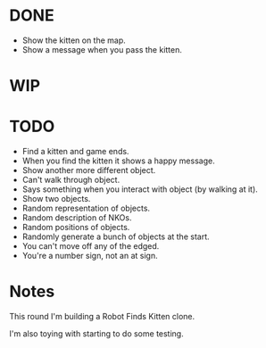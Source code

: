 # DONE

* Show the kitten on the map.
* Show a message when you pass the kitten.

# WIP


# TODO

* Find a kitten and game ends.
* When you find the kitten it shows a happy message.
* Show another more different object.
* Can't walk through object.
* Says something when you interact with object (by walking at it).
* Show two objects.
* Random representation of objects.
* Random description of NKOs.
* Random positions of objects.
* Randomly generate a bunch of objects at the start.
* You can't move off any of the edged.
* You're a number sign, not an at sign.

# Notes

This round I'm building a Robot Finds Kitten clone.

I'm also toying with starting to do some testing.
